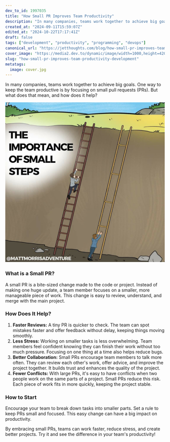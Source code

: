 ```yaml
---
dev_to_id: 1997035
title: "How Small PR Improves Team Productivity"
description: "In many companies, teams work together to achieve big goals. One way to keep the team productive is..."
created_at: "2024-09-11T15:59:07Z"
edited_at: "2024-10-22T17:17:41Z"
draft: false
tags: ["development", "productivity", "programming", "devops"]
canonical_url: "https://jetthoughts.com/blog/how-small-pr-improves-team-productivity-development/"
cover_image: "https://media2.dev.to/dynamic/image/width=1000,height=420,fit=cover,gravity=auto,format=auto/https%3A%2F%2Fdev-to-uploads.s3.amazonaws.com%2Fuploads%2Farticles%2F203jbqjlbdflqalyz7ki.jpg"
slug: "how-small-pr-improves-team-productivity-development"
metatags:
  image: cover.jpg
---
```

In many companies, teams work together to achieve big goals. One way to keep the team productive is by focusing on small pull requests (PRs). But what does that mean, and how does it help?

![Image description](file_0.jpg)

### What is a Small PR?

A small PR is a bite-sized change made to the code or project. Instead of making one huge update, a team member focuses on a smaller, more manageable piece of work. This change is easy to review, understand, and merge with the main project.

### How Does It Help?

1.  **Faster Reviews:** A tiny PR is quicker to check. The team can spot mistakes faster and offer feedback without delay, keeping things moving smoothly.
2.  **Less Stress:** Working on smaller tasks is less overwhelming. Team members feel confident knowing they can finish their work without too much pressure. Focusing on one thing at a time also helps reduce bugs.
3.  **Better Collaboration:** Small PRs encourage team members to talk more often. They can review each other's work, offer advice, and improve the project together. It builds trust and enhances the quality of the project.
4.  **Fewer Conflicts:** With large PRs, it's easy to have conflicts when two people work on the same parts of a project. Small PRs reduce this risk. Each piece of work fits in more quickly, keeping the project stable.

### How to Start

Encourage your team to break down tasks into smaller parts. Set a rule to keep PRs small and focused. This easy change can have a big impact on productivity.

By embracing small PRs, teams can work faster, reduce stress, and create better projects. Try it and see the difference in your team's productivity!